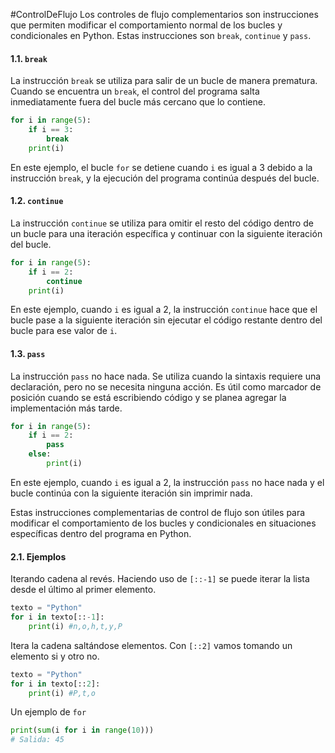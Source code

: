 #ControlDeFlujo
Los controles de flujo complementarios son instrucciones que permiten modificar el comportamiento normal de los bucles y condicionales en Python. Estas instrucciones son `break`, `continue` y `pass`.
#### 1.1. `break`

La instrucción `break` se utiliza para salir de un bucle de manera prematura. Cuando se encuentra un `break`, el control del programa salta inmediatamente fuera del bucle más cercano que lo contiene.

```python
for i in range(5):
    if i == 3:
        break
    print(i)
```
En este ejemplo, el bucle `for` se detiene cuando `i` es igual a 3 debido a la instrucción `break`, y la ejecución del programa continúa después del bucle.
#### 1.2. `continue`

La instrucción `continue` se utiliza para omitir el resto del código dentro de un bucle para una iteración específica y continuar con la siguiente iteración del bucle.

```python
for i in range(5):
    if i == 2:
        continue
    print(i)
```
En este ejemplo, cuando `i` es igual a 2, la instrucción `continue` hace que el bucle pase a la siguiente iteración sin ejecutar el código restante dentro del bucle para ese valor de `i`.
#### 1.3. `pass`

La instrucción `pass` no hace nada. Se utiliza cuando la sintaxis requiere una declaración, pero no se necesita ninguna acción. Es útil como marcador de posición cuando se está escribiendo código y se planea agregar la implementación más tarde.

```python
for i in range(5):
    if i == 2:
        pass
    else:
        print(i)

```

En este ejemplo, cuando `i` es igual a 2, la instrucción `pass` no hace nada y el bucle continúa con la siguiente iteración sin imprimir nada.

Estas instrucciones complementarias de control de flujo son útiles para modificar el comportamiento de los bucles y condicionales en situaciones específicas dentro del programa en Python.

#### 2.1. Ejemplos
Iterando cadena al revés. Haciendo uso de `[::-1]` se puede iterar la lista desde el último al primer elemento.

```python
texto = "Python"
for i in texto[::-1]:
    print(i) #n,o,h,t,y,P
```

Itera la cadena saltándose elementos. Con `[::2]` vamos tomando un elemento si y otro no.

```python
texto = "Python"
for i in texto[::2]:
    print(i) #P,t,o
```

Un ejemplo de `for` 

```python
print(sum(i for i in range(10)))
# Salida: 45
```